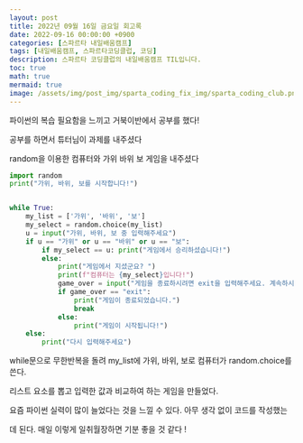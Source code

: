 ```yaml
---
layout: post
title: 2022년 09월 16일 금요일 회고록
date: 2022-09-16 00:00:00 +0900
categories: [스파르타 내일배움캠프]
tags: [내일배움캠프, 스파르타코딩클럽, 코딩]
description: 스파르타 코딩클럽의 내일배움캠프 TIL입니다.
toc: true
math: true
mermaid: true
image: /assets/img/post_img/sparta_coding_fix_img/sparta_coding_club.png
---
```

파이썬의 복습 필요함을 느끼고 거북이반에서 공부를 했다! 

공부를 하면서 튜터님이 과제를 내주셨다

random을 이용한 컴퓨터와 가위 바위 보 게임을 내주셨다

```python
import random
print("가위, 바위, 보를 시작합니다!")


while True:
    my_list = ['가위', '바위', '보']
    my_select = random.choice(my_list)
    u = input("가위, 바위, 보 중 입력해주세요")
    if u == "가위" or u == "바위" or u == "보":
        if my_select == u: print("게임에서 승리하셨습니다!")
        else:
            print("게임에서 지셨군요? ")
            print(f"컴퓨터는 {my_select}입니다!")
            game_over = input("게임을 종료하시려면 exit을 입력해주세요. 계속하시려면 아무것이나 입력해주세요.")
            if game_over == "exit":
                print("게임이 종료되었습니다.") 
                break
            else:
                print("게임이 시작됩니다!")
    else:
        print("다시 입력해주세요")
```

while문으로 무한반복을 돌려  my_list에 가위, 바위, 보로 컴퓨터가 random.choice를 쓴다. 


리스트 요소를 뽑고 입력한 값과 비교하여 하는 게임을 만들었다. 


요즘 파이썬 실력이 많이 늘었다는 것을 느낄 수 있다. 아무 생각 없이 코드를 작성했는


데 된다. 매일 이렇게 일취월장하면 기분 좋을 것 같다 !